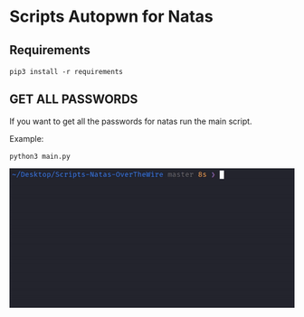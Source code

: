 # Scripts Autopwn for Natas 

## Requirements

```
pip3 install -r requirements
```

## GET ALL PASSWORDS

If you want to get all the passwords for natas run the main script.

Example:

```
python3 main.py
```

![](/images/natas1.gif)